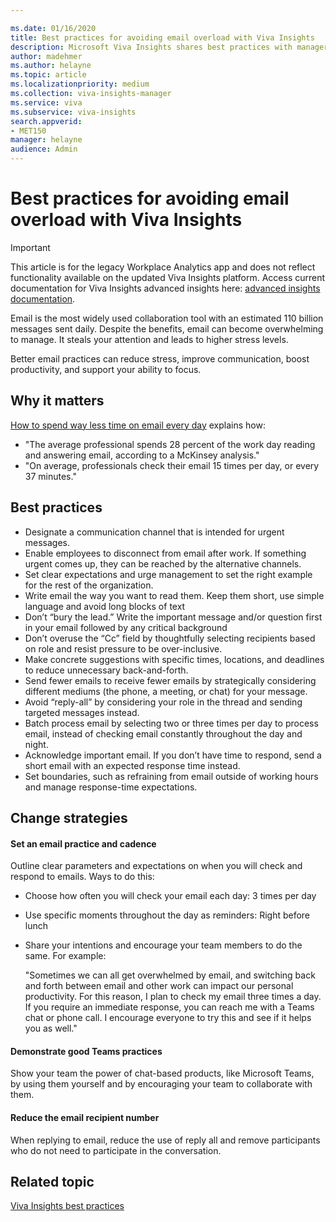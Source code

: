 ```yaml
---

ms.date: 01/16/2020
title: Best practices for avoiding email overload with Viva Insights
description: Microsoft Viva Insights shares best practices with managers about how to avoid email overload
author: madehmer
ms.author: helayne
ms.topic: article
ms.localizationpriority: medium 
ms.collection: viva-insights-manager 
ms.service: viva 
ms.subservice: viva-insights 
search.appverid: 
- MET150 
manager: helayne
audience: Admin
---
```


# Best practices for avoiding email overload with Viva Insights


>[!Important]
>This article is for the legacy Workplace Analytics app and does not reflect functionality available on the updated Viva Insights platform. Access current documentation for Viva Insights advanced insights here: [advanced insights documentation](../advanced/introduction-to-advanced-insights.md).

Email is the most widely used collaboration tool with an estimated 110 billion messages sent daily. Despite the benefits, email can become overwhelming to manage. It steals your attention and leads to higher stress levels.

Better email practices can reduce stress, improve communication, boost productivity, and support your ability to focus.

## Why it matters

[How to spend way less time on email every day](https://insights.office.com/time-management/how-to-spend-way-less-time-on-email-every-day/) explains how:

* "The average professional spends 28 percent of the work day reading and answering email, according to a McKinsey analysis."
* "On average, professionals check their email 15 times per day, or every 37 minutes."

## Best practices

* Designate a communication channel that is intended for urgent messages.  
* Enable employees to disconnect from email after work. If something urgent comes up, they can be reached by the alternative channels.
* Set clear expectations and urge management to set the right example for the rest of the organization.
* Write email the way you want to read them. Keep them short, use simple language and avoid long blocks of text
* Don’t “bury the lead.” Write the important message and/or question first in your email followed by any critical background
* Don’t overuse the “Cc” field by thoughtfully selecting recipients based on role and resist pressure to be over-inclusive.
* Make concrete suggestions with specific times, locations, and deadlines to reduce unnecessary back-and-forth.
* Send fewer emails to receive fewer emails by strategically considering different mediums (the phone, a meeting, or chat) for your message.
* Avoid “reply-all” by considering your role in the thread and sending targeted messages instead.
* Batch process email by selecting two or three times per day to process email, instead of checking email constantly throughout the day and night.
* Acknowledge important email. If you don’t have time to respond, send a short email with an expected response time instead.
* Set boundaries, such as refraining from email outside of working hours and manage response-time expectations.

## Change strategies

#### Set an email practice and cadence

Outline clear parameters and expectations on when you will check and respond to emails. Ways to do this:  

* Choose how often you will check your email each day: 3 times per day
* Use specific moments throughout the day as reminders: Right before lunch
* Share your intentions and encourage your team members to do the same. For example:

   "Sometimes we can all get overwhelmed by email, and switching back and forth between email and other work can impact our personal productivity. For this reason, I plan to check my email three times a day. If you require an immediate response, you can reach me with a Teams chat or phone call. I encourage everyone to try this and see if it helps you as well."

#### Demonstrate good Teams practices

Show your team the power of chat-based products, like Microsoft Teams, by using them yourself and by encouraging your team to collaborate with them.

#### Reduce the email recipient number

When replying to email, reduce the use of reply all and remove participants who do not need to participate in the conversation.

## Related topic

[Viva Insights best practices](gm-best-practices.md)
